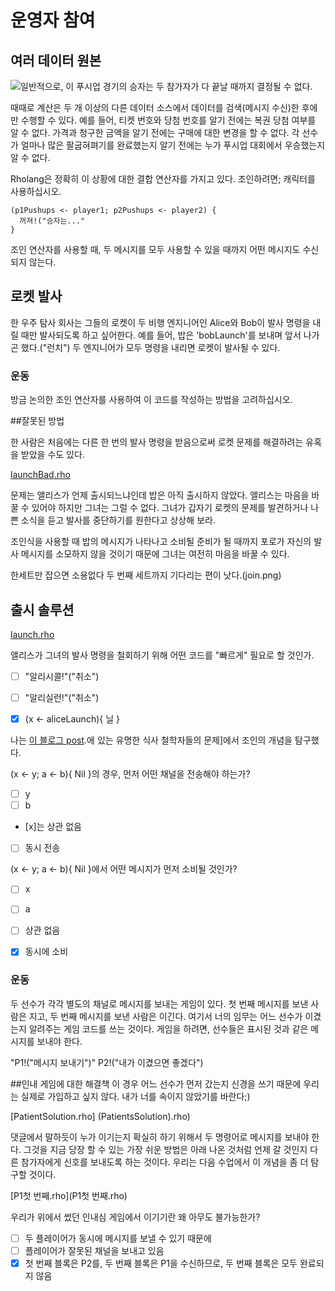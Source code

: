 # 운영자 참여

## 여러 데이터 원본

![일반적으로, 이 푸시업 경기의 승자는 두 참가자가 다 끝날 때까지 결정될 수 없다.](푸시업.png)

때때로 계산은 두 개 이상의 다른 데이터 소스에서 데이터를 검색(메시지 수신)한 후에만 수행할 수 있다. 예를 들어, 티켓 번호와 당첨 번호를 알기 전에는 복권 당첨 여부를 알 수 없다. 가격과 청구한 금액을 알기 전에는 구매에 대한 변경을 할 수 없다. 각 선수가 얼마나 많은 팔굽혀펴기를 완료했는지 알기 전에는 누가 푸시업 대회에서 우승했는지 알 수 없다.

Rholang은 정확히 이 상황에 대한 결합 연산자를 가지고 있다. 조인하려면; 캐릭터를 사용하십시오.

```
(p1Pushups <- player1; p2Pushups <- player2) {
  꺼져!("승자는..."
}
```

조인 연산자를 사용할 때, 두 메시지를 모두 사용할 수 있을 때까지 어떤 메시지도 수신되지 않는다.

## 로켓 발사

한 우주 탐사 회사는 그들의 로켓이 두 비행 엔지니어인 Alice와 Bob이 발사 명령을 내릴 때만 발사되도록 하고 싶어한다. 예를 들어, 밥은 'bobLaunch'를 보내며 앞서 나가곤 했다.("런치") 두 엔지니어가 모두 명령을 내리면 로켓이 발사될 수 있다.

### 운동
방금 논의한 조인 연산자를 사용하여 이 코드를 작성하는 방법을 고려하십시오.


##잘못된 방법

한 사람은 처음에는 다른 한 번의 발사 명령을 받음으로써 로켓 문제를 해결하려는 유혹을 받았을 수도 있다.

[launchBad.rho](launchBad.rho)

문제는 앨리스가 언제 출시되느냐인데 밥은 아직 출시하지 않았다. 앨리스는 마음을 바꿀 수 있어야 하지만 그녀는 그럴 수 없다. 그녀가 갑자기 로켓의 문제를 발견하거나 나쁜 소식을 듣고 발사를 중단하기를 원한다고 상상해 보라.

조인식을 사용할 때 밥의 메시지가 나타나고 소비될 준비가 될 때까지 포로가 자신의 발사 메시지를 소모하지 않을 것이기 때문에 그녀는 여전히 마음을 바꿀 수 있다.

한세트만 잡으면 소용없다 두 번째 세트까지 기다리는 편이 낫다.(join.png)

## 출시 솔루션

[launch.rho](launch.rho)

앨리스가 그녀의 발사 명령을 철회하기 위해 어떤 코드를 "빠르게" 필요로 할 것인가.
- [ ] "알리시콜!"("취소")
- [ ] "알리실런!"("취소")
- [x] (x <- aliceLaunch){ 닐 }


나는 [이 블로그 post](https://www.rchain.coop/blog/rholang-vs-the-dining-philosophers/).에 있는 유명한 식사 철학자들의 문제]에서 조인의 개념을 탐구했다.



(x <- y; a <- b){ Nil }의 경우, 먼저 어떤 채널을 전송해야 하는가?
- [ ] y
- [ ] b
- [x]는 상관 없음
- [ ] 동시 전송

(x <- y; a <- b){ Nil }에서 어떤 메시지가 먼저 소비될 것인가?
- [ ] x
- [ ] a
- [ ] 상관 없음
- [x] 동시에 소비



### 운동
두 선수가 각각 별도의 채널로 메시지를 보내는 게임이 있다. 첫 번째 메시지를 보낸 사람은 지고, 두 번째 메시지를 보낸 사람은 이긴다. 여기서 너의 임무는 어느 선수가 이겼는지 알려주는 게임 코드를 쓰는 것이다. 게임을 하려면, 선수들은 표시된 것과 같은 메시지를 보내야 한다.

"P1!("메시지 보내기")"
P2!("내가 이겼으면 좋겠다")



##인내 게임에 대한 해결책
이 경우 어느 선수가 먼저 갔는지 신경을 쓰기 때문에 우리는 실제로 가입하고 싶지 않다. 내가 너를 속이지 않았기를 바란다;)

[PatientSolution.rho] (PatientsSolution).rho)

댓글에서 말하듯이 누가 이기는지 확실히 하기 위해서 두 명령어로 메시지를 보내야 한다. 그것을 지금 당장 할 수 있는 가장 쉬운 방법은 아래 나온 것처럼 언제 갈 것인지 다른 참가자에게 신호를 보내도록 하는 것이다. 우리는 다음 수업에서 이 개념을 좀 더 탐구할 것이다.

[P1첫 번째.rho](P1첫 번째.rho)

우리가 위에서 썼던 인내심 게임에서 이기기란 왜 아무도 불가능한가?
- [ ] 두 플레이어가 동시에 메시지를 보낼 수 있기 때문에
- [ ] 플레이어가 잘못된 채널을 보내고 있음
- [x] 첫 번째 블록은 P2를, 두 번째 블록은 P1을 수신하므로, 두 번째 블록은 모두 완료되지 않음